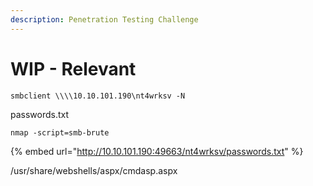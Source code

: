 ```yaml
---
description: Penetration Testing Challenge
---
```


# WIP - Relevant

```text
smbclient \\\\10.10.101.190\nt4wrksv -N
```

passwords.txt

```text
nmap -script=smb-brute
```

{% embed url="http://10.10.101.190:49663/nt4wrksv/passwords.txt" %}

/usr/share/webshells/aspx/cmdasp.aspx

